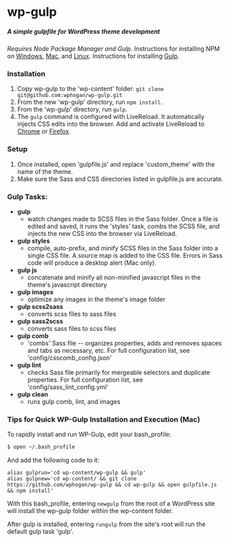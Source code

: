 # wp-gulp 
##### A simple gulpfile for WordPress theme development
*Requires Node Package Manager and Gulp.* Instructions for installing NPM on [Windows](http://blog.teamtreehouse.com/install-node-js-npm-windows), [Mac](http://blog.teamtreehouse.com/install-node-js-npm-mac), and [Linux](http://blog.teamtreehouse.com/install-node-js-npm-linux). Instructions for installing [Gulp](https://coolestguidesontheplanet.com/installing-gulp-on-osx-10-11-el-capitan/).

### Installation
1. Copy wp-gulp to the 'wp-content' folder: `git clone git@github.com:wphogan/wp-gulp.git`
2. From the new 'wp-gulp' directory, run `npm install`.
3. From the 'wp-gulp' directory, run `gulp`.
4. The `gulp` command is configured with LiveReload. It automatically injects CSS edits into the browser. Add and activate LiveReload to [Chrome](https://chrome.google.com/webstore/detail/livereload/jnihajbhpnppcggbcgedagnkighmdlei?hl=en) or [Firefox](https://addons.mozilla.org/en-US/firefox/addon/livereload/).

### Setup
1. Once installed, open 'gulpfile.js' and replace 'custom_theme' with the name of the theme.
2. Make sure the Sass and CSS directories listed in gulpfile.js are accurate.


### Gulp Tasks:
- **gulp**
  - watch changes made to SCSS files in the Sass folder. Once a file is edited and saved, it runs the 'styles' task, combs the SCSS file, and injects the new CSS into the browser via LiveReload.
- **gulp styles**
  - compile, auto-prefix, and minify SCSS files in the Sass folder into a single CSS file. A source map is added to the CSS file. Errors in Sass code will produce a desktop alert (Mac only).
- **gulp js**
  - concatenate and minify all non-minified javascript files in the theme's javascript directory
- **gulp images** 
  - optimize any images in the theme's image folder
- **gulp scss2sass** 
  - converts scss files to sass files
- **gulp sass2scss** 
  - converts sass files to scss files
- **gulp comb** 
  - 'combs' Sass file -- organizes properties, adds and removes spaces and tabs as necessary, etc. For full configuration list, see 'config/csscomb_config.json'
- **gulp lint** 
  - checks Sass file primarily for mergeable selectors and duplicate properties. For full configuration list, see 'config/sass_lint_config.yml'
- **gulp clean** 
  - runs gulp comb, lint, and images

### Tips for Quick WP-Gulp Installation and Execution (Mac)
To rapidly install and run WP-Gulp, edit your bash_profile:
```sh
$ open ~/.bash_profile
```
And add the following code to it:
```
alias gulprun='cd wp-content/wp-gulp && gulp' 
alias gulpnew='cd wp-content/ && git clone https://github.com/wphogan/wp-gulp && cd wp-gulp && open gulpfile.js && npm install'
```
With this bash_profile, entering `newgulp` from the root of a WordPress site will install the wp-gulp folder within the wp-content folder.

After gulp is installed, entering `rungulp` from the site's root will run the default gulp task 'gulp'.

